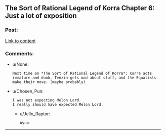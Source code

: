 ## The Sort of Rational Legend of Korra Chapter 6: Just a lot of exposition

### Post:

[Link to content](https://www.fanfiction.net/s/10887275/6/Avatar-Korra-Punches-Her-Way-Through-the-Hypothesis-Space)

### Comments:

- u/None:
  ```
  Next time on *The Sort of Rational Legend of Korra*: Korra acts immature and dumb, Tenzin gets mad about stuff, and the Equalists make their move. (maybe probably)
  ```

- u/Chosen_Pun:
  ```
  I was not expecting Melon Lord.
  I really should have expected Melon Lord.
  ```

  - u/Jello_Raptor:
    ```
    Ayup.
    ```

---

